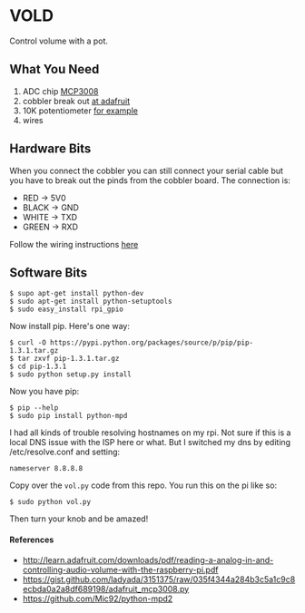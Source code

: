 VOLD
=========

Control volume with a pot.

What You Need
-------------------

1.  ADC chip [MCP3008](http://www.adafruit.com/products/856)
2.  cobbler break out [at adafruit](http://www.adafruit.com/products/1105)
3.  10K potentiometer [for example](http://www.adafruit.com/products/562)
4.  wires


Hardware Bits
-------------------

When you connect the cobbler you can still connect your serial cable but
you have to break out the pinds from the cobbler board.  The connection
is:

*  RED -> 5V0
*  BLACK -> GND
*  WHITE -> TXD
*  GREEN -> RXD


Follow the wiring instructions [here](http://learn.adafruit.com/downloads/pdf/reading-a-analog-in-and-controlling-audio-volume-with-the-raspberry-pi.pdf)





Software Bits
-------------------

    $ supo apt-get install python-dev
    $ sudo apt-get install python-setuptools
    $ sudo easy_install rpi_gpio

Now install pip.  Here's one way:

    $ curl -O https://pypi.python.org/packages/source/p/pip/pip-1.3.1.tar.gz
    $ tar zxvf pip-1.3.1.tar.gz
    $ cd pip-1.3.1
    $ sudo python setup.py install

Now you have pip:

    $ pip --help
    $ sudo pip install python-mpd

I had all kinds of trouble resolving hostnames on my rpi. Not sure if
this is a local DNS issue with the ISP here or what. But I switched my
dns by editing /etc/resolve.conf and setting:

    nameserver 8.8.8.8

 Copy over the `vol.py` code from this repo.  You run this on the pi
 like so:

    $ sudo python vol.py


 Then turn your knob and be amazed!



#### References ####
*  http://learn.adafruit.com/downloads/pdf/reading-a-analog-in-and-controlling-audio-volume-with-the-raspberry-pi.pdf
*  https://gist.github.com/ladyada/3151375/raw/035f4344a284b3c5a1c9c8ecbda0a2a8df689198/adafruit_mcp3008.py
*  https://github.com/Mic92/python-mpd2
